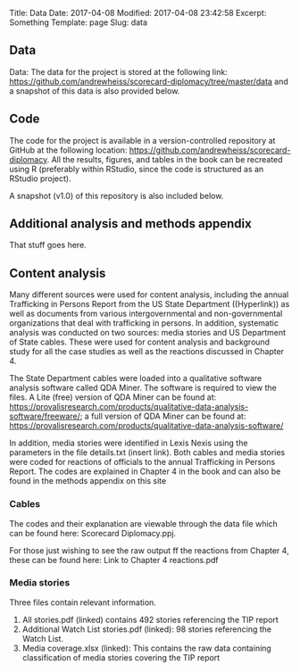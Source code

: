 Title: Data
Date: 2017-04-08
Modified: 2017-04-08 23:42:58
Excerpt: Something
Template: page
Slug: data


## Data

Data: The data for the project is stored at the following link: https://github.com/andrewheiss/scorecard-diplomacy/tree/master/data and a snapshot of this data is also provided below. 


## Code

The code for the project is available in a version-controlled repository at GitHub at the following location: https://github.com/andrewheiss/scorecard-diplomacy. All the results, figures, and tables in the book can be recreated using R (preferably within RStudio, since the code is structured as an RStudio project).

A snapshot (v1.0) of this repository is also included below.


## Additional analysis and methods appendix

That stuff goes here.


## Content analysis

Many different sources were used for content analysis, including the annual Trafficking in Persons Report from the US State Department ((Hyperlink)) as well as documents from various intergovernmental and non-governmental organizations that deal with trafficking in persons. 
In addition, systematic analysis was conducted on two sources: media stories and US Department of State cables. These were used for content analysis and background study for all the case studies as well as the reactions discussed in Chapter 4. 

The State Department cables were loaded into a qualitative software analysis software called QDA Miner.  The software is required to view the files.   A Lite (free) version of QDA Miner can be found at: https://provalisresearch.com/products/qualitative-data-analysis-software/freeware/; a full version of
QDA Miner can be found at: https://provalisresearch.com/products/qualitative-data-analysis-software/ 

In addition, media stories were identified in Lexis Nexis using the parameters in the file details.txt (insert link). Both cables and media stories were coded for reactions of officials to the annual Trafficking in Persons Report. The codes are explained in Chapter 4 in the book and can also be found in the methods appendix on this site


### Cables

The codes and their explanation are viewable through the data file which can be found here: Scorecard Diplomacy.ppj. 

For those just wishing to see the raw output ff the reactions from Chapter 4, these can be found here: Link to Chapter 4 reactions.pdf


### Media stories

Three files contain relevant information. 

1. All stories.pdf (linked) contains 492 stories referencing the TIP report
2. Additional Watch List stories.pdf (linked): 98 stories referencing the Watch List. 
3. Media coverage.xlsx (linked): This contains the raw data containing classification of media stories covering the TIP report
